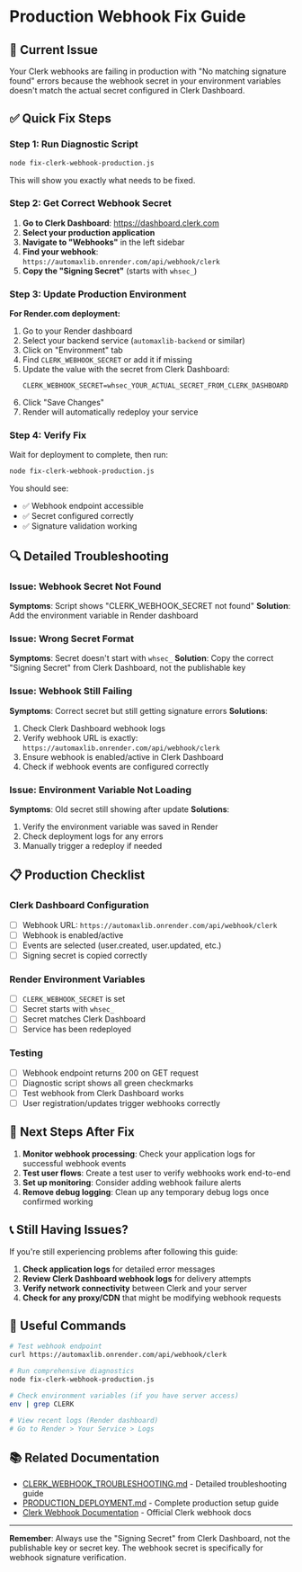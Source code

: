 # Production Webhook Fix Guide

## 🚨 Current Issue
Your Clerk webhooks are failing in production with "No matching signature found" errors because the webhook secret in your environment variables doesn't match the actual secret configured in Clerk Dashboard.

## ✅ Quick Fix Steps

### Step 1: Run Diagnostic Script
```bash
node fix-clerk-webhook-production.js
```

This will show you exactly what needs to be fixed.

### Step 2: Get Correct Webhook Secret

1. **Go to Clerk Dashboard**: https://dashboard.clerk.com
2. **Select your production application**
3. **Navigate to "Webhooks"** in the left sidebar
4. **Find your webhook**: `https://automaxlib.onrender.com/api/webhook/clerk`
5. **Copy the "Signing Secret"** (starts with `whsec_`)

### Step 3: Update Production Environment

**For Render.com deployment:**

1. Go to your Render dashboard
2. Select your backend service (`automaxlib-backend` or similar)
3. Click on "Environment" tab
4. Find `CLERK_WEBHOOK_SECRET` or add it if missing
5. Update the value with the secret from Clerk Dashboard:
   ```
   CLERK_WEBHOOK_SECRET=whsec_YOUR_ACTUAL_SECRET_FROM_CLERK_DASHBOARD
   ```
6. Click "Save Changes"
7. Render will automatically redeploy your service

### Step 4: Verify Fix

Wait for deployment to complete, then run:
```bash
node fix-clerk-webhook-production.js
```

You should see:
- ✅ Webhook endpoint accessible
- ✅ Secret configured correctly
- ✅ Signature validation working

## 🔍 Detailed Troubleshooting

### Issue: Webhook Secret Not Found
**Symptoms**: Script shows "CLERK_WEBHOOK_SECRET not found"
**Solution**: Add the environment variable in Render dashboard

### Issue: Wrong Secret Format
**Symptoms**: Secret doesn't start with `whsec_`
**Solution**: Copy the correct "Signing Secret" from Clerk Dashboard, not the publishable key

### Issue: Webhook Still Failing
**Symptoms**: Correct secret but still getting signature errors
**Solutions**:
1. Check Clerk Dashboard webhook logs
2. Verify webhook URL is exactly: `https://automaxlib.onrender.com/api/webhook/clerk`
3. Ensure webhook is enabled/active in Clerk Dashboard
4. Check if webhook events are configured correctly

### Issue: Environment Variable Not Loading
**Symptoms**: Old secret still showing after update
**Solutions**:
1. Verify the environment variable was saved in Render
2. Check deployment logs for any errors
3. Manually trigger a redeploy if needed

## 📋 Production Checklist

### Clerk Dashboard Configuration
- [ ] Webhook URL: `https://automaxlib.onrender.com/api/webhook/clerk`
- [ ] Webhook is enabled/active
- [ ] Events are selected (user.created, user.updated, etc.)
- [ ] Signing secret is copied correctly

### Render Environment Variables
- [ ] `CLERK_WEBHOOK_SECRET` is set
- [ ] Secret starts with `whsec_`
- [ ] Secret matches Clerk Dashboard
- [ ] Service has been redeployed

### Testing
- [ ] Webhook endpoint returns 200 on GET request
- [ ] Diagnostic script shows all green checkmarks
- [ ] Test webhook from Clerk Dashboard works
- [ ] User registration/updates trigger webhooks correctly

## 🚀 Next Steps After Fix

1. **Monitor webhook processing**: Check your application logs for successful webhook events
2. **Test user flows**: Create a test user to verify webhooks work end-to-end
3. **Set up monitoring**: Consider adding webhook failure alerts
4. **Remove debug logging**: Clean up any temporary debug logs once confirmed working

## 📞 Still Having Issues?

If you're still experiencing problems after following this guide:

1. **Check application logs** for detailed error messages
2. **Review Clerk Dashboard webhook logs** for delivery attempts
3. **Verify network connectivity** between Clerk and your server
4. **Check for any proxy/CDN** that might be modifying webhook requests

## 🔧 Useful Commands

```bash
# Test webhook endpoint
curl https://automaxlib.onrender.com/api/webhook/clerk

# Run comprehensive diagnostics
node fix-clerk-webhook-production.js

# Check environment variables (if you have server access)
env | grep CLERK

# View recent logs (Render dashboard)
# Go to Render > Your Service > Logs
```

## 📚 Related Documentation

- [CLERK_WEBHOOK_TROUBLESHOOTING.md](./CLERK_WEBHOOK_TROUBLESHOOTING.md) - Detailed troubleshooting guide
- [PRODUCTION_DEPLOYMENT.md](./PRODUCTION_DEPLOYMENT.md) - Complete production setup guide
- [Clerk Webhook Documentation](https://clerk.dev/docs/webhooks) - Official Clerk webhook docs

---

**Remember**: Always use the "Signing Secret" from Clerk Dashboard, not the publishable key or secret key. The webhook secret is specifically for webhook signature verification.
